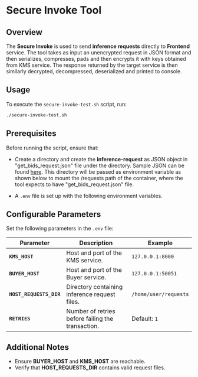 # Secure Invoke Tool

## Overview
The **Secure Invoke** is used to send **inference requests** directly to **Frontend** service. The tool takes as input an unencrypted request in JSON format and then serializes, compresses, pads and then encrypts it with keys obtained from KMS service. The response returned by the target service is then similarly decrypted, decompressed, deserialized and printed to console.

## Usage
To execute the `secure-invoke-test.sh` script, run:

```sh
./secure-invoke-test.sh
```

## Prerequisites
Before running the script, ensure that:

- Create a directory and create the **inference-request** as JSON object in "get_bids_request.json" file under the directory. Sample JSON can be found [here](https://github.com/iSPIRT/depa-inferencing/blob/main/docs/depa_inferencing_alpha.md#data-provider). This directory will be passed as environment variable as shown below to mount the /requests path of the container, where the tool expects to have "get_bids_request.json" file.

- A `.env` file is set up with the following environment variables.


## Configurable Parameters
Set the following parameters in the `.env` file:

| Parameter         | Description                                                 | Example |
|------------------|-------------------------------------------------------------|---------|
| **`KMS_HOST`**   | Host and port of the KMS service.                           | `127.0.0.1:8000` |
| **`BUYER_HOST`** | Host and port of the Buyer service.                         | `127.0.0.1:50051` |
| **`HOST_REQUESTS_DIR`** | Directory containing inference request files.       | `/home/user/requests` |
| **`RETRIES`**    | Number of retries before failing the transaction.          | Default: `1` |

## Additional Notes
- Ensure **BUYER_HOST** and **KMS_HOST** are reachable.
- Verify that **HOST_REQUESTS_DIR** contains valid request files.
